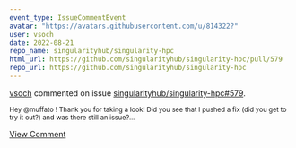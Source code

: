 ```yaml
---
event_type: IssueCommentEvent
avatar: "https://avatars.githubusercontent.com/u/814322?"
user: vsoch
date: 2022-08-21
repo_name: singularityhub/singularity-hpc
html_url: https://github.com/singularityhub/singularity-hpc/pull/579
repo_url: https://github.com/singularityhub/singularity-hpc
---
```


<a href='https://github.com/vsoch' target='_blank'>vsoch</a> commented on issue <a href='https://github.com/singularityhub/singularity-hpc/pull/579' target='_blank'>singularityhub/singularity-hpc#579</a>.

<small>Hey @muffato ! Thank you for taking a look! Did you see that I pushed a fix (did you get to try it out?) and was there still an issue?...</small>

<a href='https://github.com/singularityhub/singularity-hpc/pull/579' target='_blank'>View Comment</a>